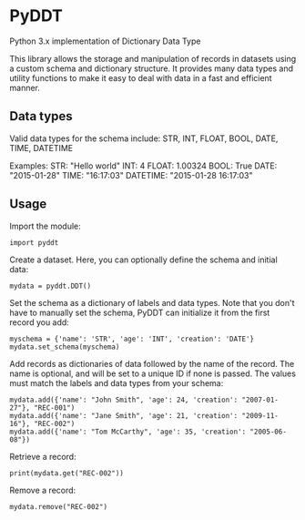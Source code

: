 # PyDDT
Python 3.x implementation of Dictionary Data Type

This library allows the storage and manipulation of records in datasets using a custom schema and dictionary structure. It provides many data types and utility functions to make it easy to deal with data in a fast and efficient manner.

## Data types

Valid data types for the schema include: STR, INT, FLOAT, BOOL, DATE, TIME, DATETIME

Examples:
STR: "Hello world"
INT: 4
FLOAT: 1.00324
BOOL: True
DATE: "2015-01-28"
TIME: "16:17:03"
DATETIME: "2015-01-28 16:17:03"

## Usage

Import the module:

    import pyddt

Create a dataset. Here, you can optionally define the schema and initial data:

    mydata = pyddt.DDT()

Set the schema as a dictionary of labels and data types. Note that you don't have to manually set the schema, PyDDT can initialize it from the first record you add:

    myschema = {'name': 'STR', 'age': 'INT', 'creation': 'DATE'}
    mydata.set_schema(myschema)

Add records as dictionaries of data followed by the name of the record. The name is optional, and will be set to a unique ID if none is passed. The values must match the labels and data types from your schema:

    mydata.add({'name': "John Smith", 'age': 24, 'creation': "2007-01-27"}, "REC-001")
    mydata.add({'name': "Jane Smith", 'age': 21, 'creation': "2009-11-16"}, "REC-002")
    mydata.add({'name': "Tom McCarthy", 'age': 35, 'creation': "2005-06-08"})

Retrieve a record:

    print(mydata.get("REC-002"))

Remove a record:

    mydata.remove("REC-002")
    